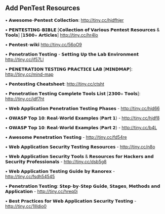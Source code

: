 ## Add PenTest Resources

• 𝗔𝘄𝗲𝘀𝗼𝗺𝗲-𝗣𝗲𝗻𝘁𝗲𝘀𝘁 𝗖𝗼𝗹𝗹𝗲𝗰𝘁𝗶𝗼𝗻:
http://tiny.cc/hjdfhjer

• 𝗣𝗘𝗡𝗧𝗘𝗦𝗧𝗜𝗡𝗚-𝗕𝗜𝗕𝗟𝗘 [𝗖𝗼𝗹𝗹𝗲𝗰𝘁𝗶𝗼𝗻 𝗼𝗳 𝗩𝗮𝗿𝗶𝗼𝘂𝘀 𝗣𝗲𝗻𝘁𝗲𝘀𝘁 𝗥𝗲𝘀𝗼𝘂𝗿𝗰𝗲𝘀 & 𝗧𝗼𝗼𝗹𝘀] [𝟭𝟱𝟬𝟬+ 𝗔𝗿𝘁𝗶𝗰𝗹𝗲𝘀]
http://tiny.cc/hr4Io

• 𝗣𝗲𝗻𝘁𝗲𝘀𝘁-𝘄𝗶𝗸𝗶
http://tiny.cc/56oO9

• 𝗣𝗲𝗻𝗲𝘁𝗿𝗮𝘁𝗶𝗼𝗻 𝗧𝗲𝘀𝘁𝗶𝗻𝗴 - 𝗦𝗲𝘁𝘁𝗶𝗻𝗴 𝗨𝗽 𝘁𝗵𝗲 𝗟𝗮𝗯 𝗘𝗻𝘃𝗶𝗿𝗼𝗻𝗺𝗲𝗻𝘁
http://tiny.cc/jf57Ll

• 𝗣𝗘𝗡𝗘𝗧𝗥𝗔𝗧𝗜𝗢𝗡 𝗧𝗘𝗦𝗧𝗜𝗡𝗚 𝗣𝗥𝗔𝗖𝗧𝗜𝗖𝗘 𝗟𝗔𝗕 [𝗠𝗜𝗡𝗗𝗠𝗔𝗣]:
http://tiny.cc/mind-map

• 𝗣𝗲𝗻𝘁𝗲𝘀𝘁𝗶𝗻𝗴 𝗖𝗵𝗲𝗮𝘁𝘀𝗵𝗲𝗲𝘁:
http://tiny.cc/ctsht

• 𝗣𝗲𝗻𝗲𝘁𝗿𝗮𝘁𝗶𝗼𝗻 𝗧𝗲𝘀𝘁𝗶𝗻𝗴 𝗖𝗼𝗺𝗽𝗹𝗲𝘁𝗲 𝗧𝗼𝗼𝗹𝘀 𝗟𝗶𝘀𝘁 [𝟮𝟯𝟬𝟬+ 𝗧𝗼𝗼𝗹𝘀]:
http://tiny.cc/jdf7ht

• 𝗪𝗲𝗯 𝗔𝗽𝗽𝗹𝗶𝗰𝗮𝘁𝗶𝗼𝗻 𝗣𝗲𝗻𝗲𝘁𝗿𝗮𝘁𝗶𝗼𝗻 𝗧𝗲𝘀𝘁𝗶𝗻𝗴 𝗣𝗵𝗮𝘀𝗲𝘀 - http://tiny.cc/hjd66

• 𝗢𝗪𝗔𝗦𝗣 𝗧𝗼𝗽 𝟭𝟬: 𝗥𝗲𝗮𝗹-𝗪𝗼𝗿𝗹𝗱 𝗘𝘅𝗮𝗺𝗽𝗹𝗲𝘀 (𝗣𝗮𝗿𝘁 𝟭) - http://tiny.cc/hjdf8

• 𝗢𝗪𝗔𝗦𝗣 𝗧𝗼𝗽 𝟭𝟬: 𝗥𝗲𝗮𝗹-𝗪𝗼𝗿𝗹𝗱 𝗘𝘅𝗮𝗺𝗽𝗹𝗲𝘀 (𝗣𝗮𝗿𝘁 𝟮) - http://tiny.cc/b4L

• 𝗔𝘄𝗲𝘀𝗼𝗺𝗲 𝗣𝗲𝗻𝗲𝘁𝗿𝗮𝘁𝗶𝗼𝗻 𝗧𝗲𝘀𝘁𝗶𝗻𝗴 - http://tiny.cc/fd54re

• 𝗪𝗲𝗯 𝗔𝗽𝗽𝗹𝗶𝗰𝗮𝘁𝗶𝗼𝗻 𝗦𝗲𝗰𝘂𝗿𝗶𝘁𝘆 𝗧𝗲𝘀𝘁𝗶𝗻𝗴 𝗥𝗲𝘀𝗼𝘂𝗿𝗰𝗲𝘀 - http://tiny.cc/n8o

• 𝗪𝗲𝗯 𝗔𝗽𝗽𝗹𝗶𝗰𝗮𝘁𝗶𝗼𝗻 𝗦𝗲𝗰𝘂𝗿𝗶𝘁𝘆 𝗧𝗼𝗼𝗹𝘀 & 𝗥𝗲𝘀𝗼𝘂𝗿𝗰𝗲𝘀 𝗳𝗼𝗿 𝗛𝗮𝗰𝗸𝗲𝗿𝘀 𝗮𝗻𝗱 𝗦𝗲𝗰𝘂𝗿𝗶𝘁𝘆 𝗣𝗿𝗼𝗳𝗲𝘀𝘀𝗶𝗼𝗻𝗮𝗹𝘀 - http://tiny.cc/dsb5g8

• 𝗪𝗲𝗯 𝗔𝗽𝗽𝗹𝗶𝗰𝗮𝘁𝗶𝗼𝗻 𝗧𝗲𝘀𝘁𝗶𝗻𝗴 𝗚𝘂𝗶𝗱𝗲 𝗯𝘆 𝗥𝗮𝗻𝗼𝗿𝗲𝘅 - http://tiny.cc/fsdh54545

• 𝗣𝗲𝗻𝗲𝘁𝗿𝗮𝘁𝗶𝗼𝗻 𝗧𝗲𝘀𝘁𝗶𝗻𝗴: 𝗦𝘁𝗲𝗽-𝗯𝘆-𝗦𝘁𝗲𝗽 𝗚𝘂𝗶𝗱𝗲, 𝗦𝘁𝗮𝗴𝗲𝘀, 𝗠𝗲𝘁𝗵𝗼𝗱𝘀 𝗮𝗻𝗱 𝗔𝗽𝗽𝗹𝗶𝗰𝗮𝘁𝗶𝗼𝗻 - http://tiny.cc/hreq0i

• 𝗕𝗲𝘀𝘁 𝗣𝗿𝗮𝗰𝘁𝗶𝗰𝗲𝘀 𝗳𝗼𝗿 𝗪𝗲𝗯 𝗔𝗽𝗽𝗹𝗶𝗰𝗮𝘁𝗶𝗼𝗻 𝗦𝗲𝗰𝘂𝗿𝗶𝘁𝘆 𝗧𝗲𝘀𝘁𝗶𝗻𝗴 - http://tiny.cc/1lIldio0

